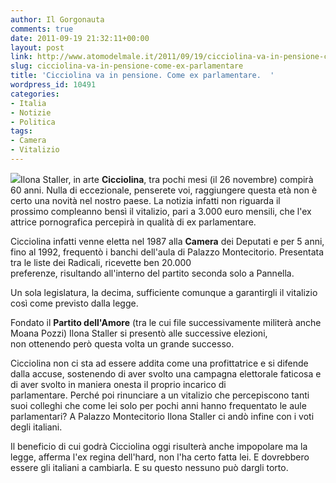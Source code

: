 ```yaml
---
author: Il Gorgonauta
comments: true
date: 2011-09-19 21:32:11+00:00
layout: post
link: http://www.atomodelmale.it/2011/09/19/cicciolina-va-in-pensione-come-ex-parlamentare/
slug: cicciolina-va-in-pensione-come-ex-parlamentare
title: 'Cicciolina va in pensione. Come ex parlamentare.  '
wordpress_id: 10491
categories:
- Italia
- Notizie
- Politica
tags:
- Camera
- Vitalizio
---
```


[![](http://www.atomodelmale.it/wp-content/uploads/2011/09/cicciolina-300x214.jpg)](http://www.atomodelmale.it/wp-content/uploads/2011/09/cicciolina.jpg)Ilona Staller, in arte **Cicciolina**, tra pochi mesi (il 26 novembre) compirà 60 anni. Nulla di eccezionale, penserete voi, raggiungere questa età non è certo una novità nel nostro paese. La notizia infatti non riguarda il prossimo compleanno bensì il vitalizio, pari a 3.000 euro mensili, che l'ex attrice pornografica percepirà in qualità di ex parlamentare.

Cicciolina infatti venne eletta nel 1987 alla **Camera** dei Deputati e per 5 anni, fino al 1992, frequentò i banchi dell'aula di Palazzo Montecitorio. Presentata tra le liste dei Radicali, ricevette ben 20.000 preferenze, risultando all'interno del partito seconda solo a Pannella.

Un sola legislatura, la decima, sufficiente comunque a garantirgli il vitalizio così come previsto dalla legge.

Fondato il **Partito dell'Amore** (tra le cui file successivamente militerà anche Moana Pozzi) Ilona Staller si presentò alle successive elezioni, non ottenendo però questa volta un grande successo.


Cicciolina non ci sta ad essere addita come una profittatrice e si difende dalla accuse, sostenendo di aver svolto una campagna elettorale faticosa e di aver svolto in maniera onesta il proprio incarico di parlamentare. Perché poi rinunciare a un vitalizio che percepiscono tanti suoi colleghi che come lei solo per pochi anni hanno frequentato le aule parlamentari? A Palazzo Montecitorio Ilona Staller ci andò infine con i voti degli italiani.

Il beneficio di cui godrà Cicciolina oggi risulterà anche impopolare ma la legge, afferma l'ex regina dell'hard, non l'ha certo fatta lei. E dovrebbero essere gli italiani a cambiarla. E su questo nessuno può dargli torto.
